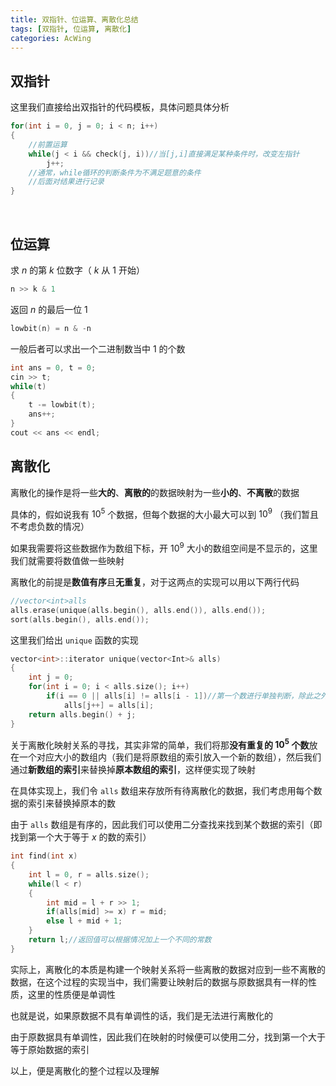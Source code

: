 ```yaml
---
title: 双指针、位运算、离散化总结
tags: [双指针, 位运算, 离散化]
categories: AcWing
---
```


## 双指针

这里我们直接给出双指针的代码模板，具体问题具体分析

```cpp
for(int i = 0, j = 0; i < n; i++)
{
    //前置运算
    while(j < i && check(j, i))//当[j,i]直接满足某种条件时，改变左指针
        j++;
    //通常，while循环的判断条件为不满足题意的条件
    //后面对结果进行记录
}
```

​	 

## 位运算

求 $n$ 的第 $k$ 位数字（ $k$ 从 1 开始）

```cpp
n >> k & 1
```

返回 $n$ 的最后一位 1 

```cpp
lowbit(n) = n & -n
```

一般后者可以求出一个二进制数当中 1 的个数

```cpp
int ans = 0, t = 0;
cin >> t;
while(t)
{
    t -= lowbit(t);
    ans++;
}
cout << ans << endl;
```

## 离散化

离散化的操作是将一些**大的**、**离散的**的数据映射为一些**小的**、**不离散**的数据

具体的，假如说我有 $10^5$ 个数据，但每个数据的大小最大可以到 $10^9$ （我们暂且不考虑负数的情况）

如果我需要将这些数据作为数组下标，开 $10^9$ 大小的数组空间是不显示的，这里我们就需要将数值做一些映射

离散化的前提是**数值有序**且**无重复**，对于这两点的实现可以用以下两行代码

```cpp
//vector<int>alls
alls.erase(unique(alls.begin(), alls.end()), alls.end());
sort(alls.begin(), alls.end());
```

这里我们给出 `unique` 函数的实现

```cpp
vector<int>::iterator unique(vector<Int>& alls)
{
    int j = 0;
    for(int i = 0; i < alls.size(); i++)
        if(i == 0 || alls[i] != alls[i - 1])//第一个数进行单独判断，除此之外其余的数，如果重复，必然是重复前一个数
            alls[j++] = alls[i];
    return alls.begin() + j;
}
```

关于离散化映射关系的寻找，其实非常的简单，我们将那**没有重复的 $10^5$ 个数**放在一个对应大小的数组内（我们是将原数组的索引放入一个新的数组），然后我们通过**新数组的索引**来替换掉**原本数组的索引**，这样便实现了映射

在具体实现上，我们令 `alls` 数组来存放所有待离散化的数据，我们考虑用每个数据的索引来替换掉原本的数

由于 `alls` 数组是有序的，因此我们可以使用二分查找来找到某个数据的索引（即找到第一个大于等于 $x$ 的数的索引）

```cpp
int find(int x)
{
    int l = 0, r = alls.size();
    while(l < r)
    {
        int mid = l + r >> 1;
        if(alls[mid] >= x) r = mid;
        else l + mid + 1;
    }
    return l;//返回值可以根据情况加上一个不同的常数
}
```

实际上，离散化的本质是构建一个映射关系将一些离散的数据对应到一些不离散的数据，在这个过程的实现当中，我们需要让映射后的数据与原数据具有一样的性质，这里的性质便是单调性

也就是说，如果原数据不具有单调性的话，我们是无法进行离散化的

由于原数据具有单调性，因此我们在映射的时候便可以使用二分，找到第一个大于等于原始数据的索引

以上，便是离散化的整个过程以及理解